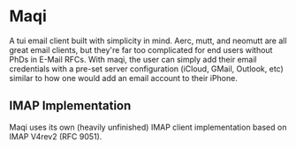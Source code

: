 # Maqi

A tui email client built with simplicity in mind. Aerc, mutt, and neomutt are all great email
clients, but they're far too complicated for end users without PhDs in E-Mail RFCs. With maqi, the user
can simply add their email credentials with a pre-set server configuration (iCloud, GMail, Outlook,
etc) similar to how one would add an email account to their iPhone.

## IMAP Implementation

Maqi uses its own (heavily unfinished) IMAP client implementation based on IMAP V4rev2 (RFC 9051).
